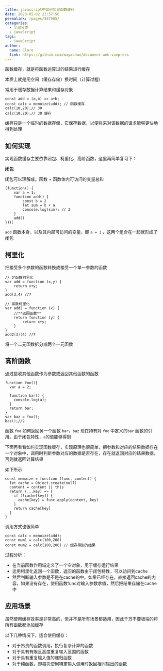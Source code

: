 ```yaml
---
title: javascript中如何实现函数缓存
date: 2023-05-02 23:57:56
permalink: /pages/887965/
categories: 
  - 全部分类
  - javaScript
tags: 
  - javaScript
author: 
  name: Clare
  link: https://github.com/mayaohan/document-web-vuepress
---
```


函数缓存，就是将函数运算过的结果进行缓存

本质上就是用空间（缓存存储）换时间（计算过程）

常用于缓存数据计算结果和缓存对象

<!-- more -->

```
const add = (a,b) => a+b;
const calc = memoize(add); // 函数缓存
calc(10,20);// 30
calc(10,20);// 30 缓存
```
缓存只是一个临时的数据存储，它保存数据，以便将来对该数据的请求能够更快地得到处理

如何实现
------
实现函数缓存主要依靠闭包、柯里化、高阶函数，这里再简单复习下：

**闭包**

闭包可以理解成，函数 + 函数体内可访问的变量总和
```
(function() {
    var a = 1;
    function add() {
        const b = 2
        let sum = b + a
        console.log(sum); // 3
    }
    add()
})()
```

```add``` 函数本身，以及其内部可访问的变量，即 ```a = 1``` ，这两个组合在⼀起就形成了闭包

柯里化
-----

把接受多个参数的函数转换成接受一个单一参数的函数

```
// 非函数柯里化
var add = function (x,y) {
    return x+y;
}
add(3,4) //7

// 函数柯里化
var add2 = function (x) {
    //**返回函数**
    return function (y) {
        return x+y;
    }
}
add2(3)(4) //7
 ```

 将一个二元函数拆分成两个一元函数

高阶函数
-------

通过接收其他函数作为参数或返回其他函数的函数
```
function foo(){
  var a = 2;

  function bar() {
    console.log(a);
  }
  return bar;
}
var baz = foo();
baz();//2
```

函数 ```foo``` 如何返回另一个函数 ```bar```，```baz``` 现在持有对 ```foo``` 中定义的```bar``` 函数的引用。由于闭包特性，```a```的值能够得到

下面再看看如何实现函数缓存，实现原理也很简单，把参数和对应的结果数据存在一个对象中，调用时判断参数对应的数据是否存在，存在就返回对应的结果数据，否则就返回计算结果

如下所示
```
const memoize = function (func, content) {
  let cache = Object.create(null)
  content = content || this
  return (...key) => {
    if (!cache[key]) {
      cache[key] = func.apply(content, key)
    }
    return cache[key]
  }
}
```
调用方式也很简单
```
const calc = memoize(add);
const num1 = calc(100,200)
const num2 = calc(100,200) // 缓存得到的结果
```

过程分析：

+ 在当前函数作用域定义了一个空对象，用于缓存运行结果
+ 运用柯里化返回一个函数，返回的函数由于闭包特性，可以访问到cache
+ 然后判断输入参数是不是在cache的中。如果已经存在，直接返回cache的内容，如果没有存在，使用函数func对输入参数求值，然后把结果存储在cache中


应用场景
------
虽然使用缓存效率是非常高的，但并不是所有场景都适用，因此千万不要极端的将所有函数都添加缓存

以下几种情况下，适合使用缓存：

+ 对于昂贵的函数调用，执行复杂计算的函数
+ 对于具有有限且高度重复输入范围的函数
+ 对于具有重复输入值的递归函数
+ 对于纯函数，即每次使用特定输入调用时返回相同输出的函数